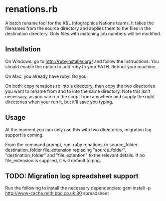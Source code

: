 # renations.rb

A batch rename tool for the K&amp;L Infographics Nations teams.
It takes the filenames from the source directory and applies them to the files in the destination directory.
Only files with matching job numbers will be modified.

## Installation

On Windows: go to http://rubyinstaller.org/ and follow the instructions. You should enable the option to add ruby to your PATH. Reboot your machine.

On Mac: you already have ruby! Go you.

On both: copy renations.rb into a directory, then copy the two directories you want to rename from and to into the same directory. Note this isn't necessary, as you can run the script from anywhere and supply the right directories when your run it, but it'll save you typing.

## Usage
At the moment you can only use this with two directories, migration log support is coming.

From the command prompt, run:
    ruby renations.rb source_folder destination_folder file_extension
replacing "source_folder", "destination_folder" and "file_extention" to the relevant details. If no file_extension is supplied, it will default to png.

## TODO: Migration log spreadsheet support

Run the following to install the necessary dependencies:
    gem install -p http://www-cache.reith.bbc.co.uk:80 spreadsheet
